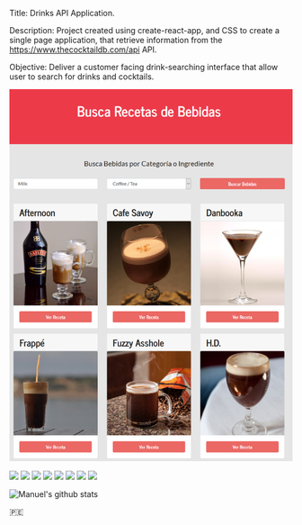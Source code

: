 Title: Drinks API Application.

Description: Project created using create-react-app, and CSS to create a single page application, that retrieve information from the https://www.thecocktaildb.com/api
API.

Objective: Deliver a customer facing drink-searching interface that allow user to search for drinks and cocktails.

[![Header](https://raw.githubusercontent.com/manuepeva/Drinks--API---Material-UI/master/drinks.png "Header")](https://raw.githubusercontent.com/manuepeva/Drinks--API---Material-UI/master/drinks.png)

![](https://img.shields.io/badge/CODE-HTML-informational?style=flat&logoColor=white&color=2bbc8a)
![](https://img.shields.io/badge/CODE-CSS-informational?style=flat&logoColor=white&color=2bbc8a)
![](https://img.shields.io/badge/CODE-JavaScript-informational?style=flat&logoColor=white&color=2bbc8a)
![](https://img.shields.io/badge/LIBRARY-REACT-informational?style=flat&logoColor=white&color=2bbc8a)
![](https://img.shields.io/badge/OS-WINDOWS-informational?style=flat&logoColor=white&color=2bbc8a)
![](https://img.shields.io/badge/EDITOR-VISUALSTUDIO-informational?style=flat&logoColor=white&color=2bbc8a)
![](https://img.shields.io/badge/SHELL-GITBASH-informational?style=flat&logoColor=white&color=2bbc8a)
![](https://img.shields.io/badge/CODE-API-informational?style=flat&logoColor=white&color=2bbc8a)

![Manuel's github stats](https://github-readme-stats.vercel.app/api?username=manuepeva&show_icons=true&theme=tokyonight)

🇵🇪


